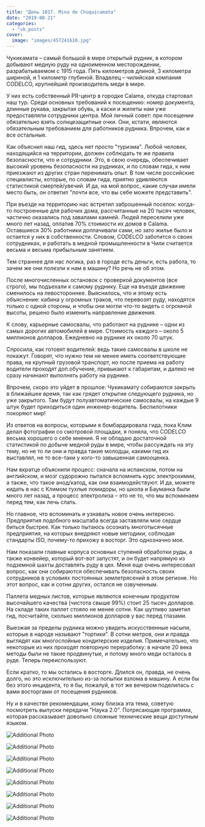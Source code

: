 ```yaml
---
title: "День 1017. Mina de Chuquicamata"
date: "2019-08-21"
categories: 
  - "vk_posts"
cover:
  image: "images/457241610.jpg"
---
```


Чукикамата – самый большой в мире открытый рудник, в котором добывают медную руду на одноименном месторождении, разрабатываемом с 1915 года. Пять километров длиной, 3 километра шириной, и 1 километр глубиной. Владелец – чилийская компания CODELCO, крупнейший производитель меди в мире.

<!--more-->

У них есть собственный PR-центр в городке Calama, откуда стартовал наш тур. Среди основных требований к посещению: номер документа, длинные рукава, закрытая обувь, а каски и жилеты нам уже предоставляли сотрудники центра. Мой личный совет: при посещении обязательно взять солнцезащитные очки. Они, кстати, являются обязательным требованием для работников рудника. Впрочем, как и все остальные.

Как объяснил наш гид, здесь нет просто "туризма". Любой человек, находящийся на территории, должен соблюдать те же правила безопасности, что и сотрудники. Это, в свою очередь, обеспечивает высокий уровень безопасности на рудниках, и по словам гида, к ним приезжают из других стран перенимать опыт. В том числе российские специалисты, которые, по словам гида, приятно удивляются статистикой смертей/увечий. И да, на мой вопрос, какие случаи имели место быть, он ответил "почти все, что вы себе можете представить".

При въезде на территорию нас встретил заброшенный поселок: когда-то построенные для рабочих дома, рассчитанные на 20 тысяч человек, частично оказались под завалами камней. Людей переселили уже много лет назад, оплатив 70% стоимости их домов в Calama. Оставшиеся 30% работники доплачивали сами, но зато жилье было и остается у них в собственности. Словом, CODELCO заботится о своих сотрудниках, и работать в медной промышленности в Чили считается весьма и весьма прибыльным занятием.

Тем страннее для нас логика, раз в городе есть деньги, есть работа, то зачем же они полезли к нам в машину? Но речь не об этом.

После многочисленных остановок с проверкой документов (все строго), мы подъехали к самому руднику. Еще на въезде движение сменилось на левостороннее. Выяснилось, что и этому есть объяснение: кабина у огромных траков, что перевозят руду, находятся только с одной стороны, и чтобы они могли что-то видеть с огромной высоты, решено было изменить направление движения.

К слову, карьерные самосвалы, что работают на руднике – одни из самых дорогих автомобилей в мире. Стоимость каждого – около 5 миллионов долларов. Ежедневно на руднике их около 70 штук.

Спросила, как готовят водителей: ведь такие самосвалы в школе не покажут. Говорят, что нужно тем не менее иметь соответствующие права, на крупный грузовой транспорт, но после приема на работу водители проходят доп.обучение, привыкают к габаритам, и далеко не сразу начинают выполнять работу на руднике.

Впрочем, скоро это уйдет в прошлое: Чукикамату собираются закрыть в ближайшее время, так как грядет открытие следующего рудника, но уже закрытого. Там будут полуавтоматические самосвалы, на каждые 9 штук будет приходиться один инженер-водитель. Беспилотники покоряют мир!

Из ответов на вопросы, которыми я бомбардировала гида, пока Клим делал фотографии со смотровой площадки, я поняла, что CODELCO весьма хорошего о себе мнения. Я не обладаю достаточной статистикой по добыче медной руды в мире, чтобы рассуждать на эту тему, но не то ли они и правда такие молодцы, какими гид их выставлял, не то все-таки у кого-то завышенная самооценка.

Нам вкратце объяснили процесс: сначала на испанском, потом на английском, и мозг судорожно пытался вспомнить курс электрохимии, а также, что такое анод/катод, как они взаимодействуют. И да, можете кидать в нас с Климом тухлые помидоры, но школа и Бауманка были много лет назад, а процесс электролиза – это не то, что мы вспоминаем перед тем, как лечь спать.

Но главное, что вспоминать и узнавать новое очень интересно. Предприятия подобного масштаба всегда заставляли мое сердце биться быстрее. Как только пытаюсь осознать многотысячные предприятия, на которых внедряют новые методики, соблюдая стандарты ISO, почему-то прихожу в восторг. Это однозначно мое.

Нам показали главные корпуса основных ступеней обработки руды, а также конвейер, который вот-вот запустят, и он будет напрямую из подземной шахты доставлять руду в цех. Меня еще очень интересовал вопрос, как они собираются обеспечивать безопасность своих сотрудников в условиях постоянных землетрясений в этом регионе. Но этот вопрос, как и сотни других, остался не озвученным.

Паллета медных листов, которые являются конечным продуктом высочайшего качества (чистота свыше 99%) стоит 25 тысяч долларов. На складе таких паллет стояло не менее сотни. Как шутливо заметил гид, посчитайте, сколько миллионов долларов у вас перед глазами.

Выезжая за пределы рудника можно увидеть искусственные насыпи, которые в народе называют "тортики". В сотни метров, они и правда выглядят как многослойные кондитерские изделия. Примечательно, что некоторые из них проходят повторную переработку: в начале 20 века методы были не такие продвинутые, и потому много меди осталось в руде. Теперь переиспользуют.

Если кратко, то мы остались в восторге. Длился он, правда, не очень долго, но это исключительно из-за попытки взлома в машину. А если бы без этого инцидента, то я бы, пожалуй, в тот же вечером поделилась с вами восторгами от посещения рудников.

Ну и в качестве рекомендации, кому близка эта тема, советую посмотреть выпуски передачи "Наука 2.0". Потрясающая программа, которая рассказывает довольно сложные технические вещи доступным языком.

![Additional Photo](https://vodpop.ru/wp-content/uploads/2023/07/457241611.jpg)

![Additional Photo](https://vodpop.ru/wp-content/uploads/2023/07/457241612.jpg)

![Additional Photo](https://vodpop.ru/wp-content/uploads/2023/07/457241613.jpg)

![Additional Photo](https://vodpop.ru/wp-content/uploads/2023/07/457241614.jpg)

![Additional Photo](https://vodpop.ru/wp-content/uploads/2023/07/457241615.jpg)

![Additional Photo](https://vodpop.ru/wp-content/uploads/2023/07/457241616.jpg)

![Additional Photo](https://vodpop.ru/wp-content/uploads/2023/07/457241617.jpg)

![Additional Photo](https://vodpop.ru/wp-content/uploads/2023/07/457241618.jpg)
